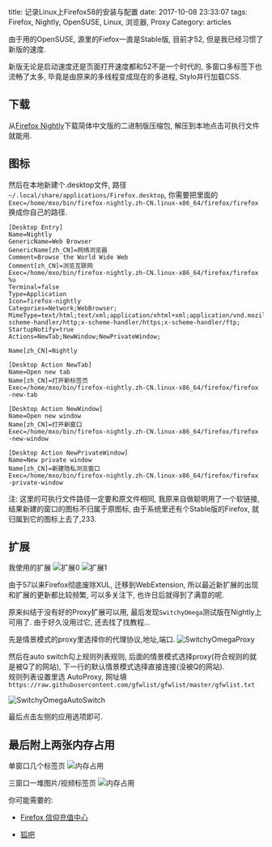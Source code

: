 title: 记录Linux上Firefox58的安装与配置
date: 2017-10-08 23:33:07
tags: Firefox, Nightly, OpenSUSE, Linux, 浏览器, Proxy
Category: articles

由于用的OpenSUSE, 源里的Fiefox一直是Stable版, 目前才52, 但是我已经习惯了新版的速度.  

新版无论是启动速度还是页面打开速度都和52不是一个时代的, 多窗口多标签下也流畅了太多, 毕竟是由原来的多线程变成现在的多进程, Stylo并行加载CSS.


## 下载
从[Firefox Nightly](https://www.mozilla.org/zh-CN/firefox/nightly/all/)下载简体中文版的二进制版压缩包, 解压到本地点击可执行文件就能用.

## 图标
然后在本地新建个.desktop文件, 路径 `~/.local/share/applications/Firefox.desktop`, 你需要把里面的`Exec=/home/mxo/bin/firefox-nightly.zh-CN.linux-x86_64/firefox/firefox` 换成你自己的路径. 
```desktop
[Desktop Entry]
Name=Nightly
GenericName=Web Browser
GenericName[zh_CN]=网络浏览器
Comment=Browse the World Wide Web
Comment[zh_CN]=浏览互联网
Exec=/home/mxo/bin/firefox-nightly.zh-CN.linux-x86_64/firefox/firefox %u
Terminal=false
Type=Application
Icon=firefox-nightly
Categories=Network;WebBrowser;
MimeType=text/html;text/xml;application/xhtml+xml;application/vnd.mozilla.xul+xml;text/mml;x-scheme-handler/http;x-scheme-handler/https;x-scheme-handler/ftp;
StartupNotify=true
Actions=NewTab;NewWindow;NewPrivateWindow;

Name[zh_CN]=Nightly

[Desktop Action NewTab]
Name=Open new tab
Name[zh_CN]=打开新标签页
Exec=/home/mxo/bin/firefox-nightly.zh-CN.linux-x86_64/firefox/firefox -new-tab

[Desktop Action NewWindow]
Name=Open new window
Name[zh_CN]=打开新窗口
Exec=/home/mxo/bin/firefox-nightly.zh-CN.linux-x86_64/firefox/firefox -new-window

[Desktop Action NewPrivateWindow]
Name=New private window
Name[zh_CN]=新建隐私浏览窗口
Exec=/home/mxo/bin/firefox-nightly.zh-CN.linux-x86_64/firefox/firefox -private-window
```
注: 这里的可执行文件路径一定要和原文件相同, 我原来自做聪明用了一个软链接, 结果新建的窗口的图标不归属于原图标, 由于系统里还有个Stable版的Firefox, 就归属到它的图标上去了,233.

## 扩展

我使用的扩展
![扩展0](http://oxi7w27n4.bkt.clouddn.com//qiniu/github/blog/bg/content/images/记录Linux上Firefox58的安装与配置/扩展0.png)
![扩展1](http://oxi7w27n4.bkt.clouddn.com//qiniu/github/blog/bg/content/images/记录Linux上Firefox58的安装与配置/扩展1.png)

由于57以来Firefox彻底废除XUL, 迁移到WebExtension, 所以最近新扩展的出现和扩展的更新都比较频繁, 可以多关注下, 也许日后就得到了满意的呢.

原来纠结于没有好的Proxy扩展可以用, 最后发现`SwitchyOmega`测试版在Nightly上可用了.
由于好久没用过它, 还去找了找教程...

先是情景模式的proxy里选择你的代理协议,地址,端口.
![SwitchyOmegaProxy](http://oxi7w27n4.bkt.clouddn.com//qiniu/github/blog/bg/content/images/记录Linux上Firefox58的安装与配置/SwitchyOmegaProxy.png)

然后在auto switch勾上规则列表规则, 后面的情景模式选择proxy(符合规则的就是被Q了的网站), 下一行的默认情景模式选择直接连接(没被Q的网站).  
规则列表设置里选 AutoProxy, 
网址填 `https://raw.githubusercontent.com/gfwlist/gfwlist/master/gfwlist.txt`

![SwitchyOmegaAutoSwitch](http://oxi7w27n4.bkt.clouddn.com//qiniu/github/blog/bg/content/images/记录Linux上Firefox58的安装与配置/SwitchyOmegaAutoSwitch.png)

最后点击左侧的应用选项即可.

## 最后附上两张内存占用

单窗口几个标签页
![内存占用](http://oxi7w27n4.bkt.clouddn.com//qiniu/github/blog/bg/content/images/记录Linux上Firefox58的安装与配置/mem.png)

三窗口一堆图片/视频标签页
![内存占用](http://oxi7w27n4.bkt.clouddn.com//qiniu/github/blog/bg/content/images/记录Linux上Firefox58的安装与配置/mem3windows.png)

你可能需要的:

* [Firefox 信仰充值中心](https://zhuanlan.zhihu.com/ilovefirefox)

* [狐吧](http://tieba.baidu.com/f?kw=firefox&fr=home)